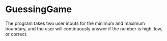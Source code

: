 # GuessingGame

The program takes two user inputs for the minimum and maximum boundary, and the user will continuously answer if the number is high, low, or correct.
